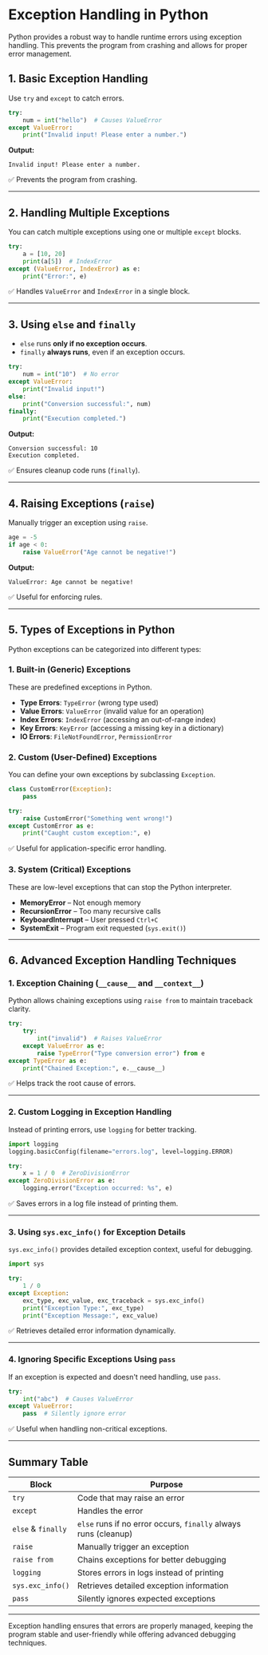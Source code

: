 # Exception Handling in Python

Python provides a robust way to handle runtime errors using exception handling. This prevents the program from crashing and allows for proper error management.

## 1. Basic Exception Handling
Use `try` and `except` to catch errors.

```python
try:
    num = int("hello")  # Causes ValueError
except ValueError:
    print("Invalid input! Please enter a number.")
```
**Output:**
```
Invalid input! Please enter a number.
```
✅ Prevents the program from crashing.

---

## 2. Handling Multiple Exceptions
You can catch multiple exceptions using one or multiple `except` blocks.

```python
try:
    a = [10, 20]
    print(a[5])  # IndexError
except (ValueError, IndexError) as e:
    print("Error:", e)
```
✅ Handles `ValueError` and `IndexError` in a single block.

---

## 3. Using `else` and `finally`
- `else` runs **only if no exception occurs**.
- `finally` **always runs**, even if an exception occurs.

```python
try:
    num = int("10")  # No error
except ValueError:
    print("Invalid input!")
else:
    print("Conversion successful:", num)
finally:
    print("Execution completed.")
```
**Output:**
```
Conversion successful: 10
Execution completed.
```
✅ Ensures cleanup code runs (`finally`).

---

## 4. Raising Exceptions (`raise`)
Manually trigger an exception using `raise`.

```python
age = -5
if age < 0:
    raise ValueError("Age cannot be negative!")
```
**Output:**
```
ValueError: Age cannot be negative!
```
✅ Useful for enforcing rules.

---

## 5. Types of Exceptions in Python
Python exceptions can be categorized into different types:

### **1. Built-in (Generic) Exceptions**
These are predefined exceptions in Python.

- **Type Errors**: `TypeError` (wrong type used)
- **Value Errors**: `ValueError` (invalid value for an operation)
- **Index Errors**: `IndexError` (accessing an out-of-range index)
- **Key Errors**: `KeyError` (accessing a missing key in a dictionary)
- **IO Errors**: `FileNotFoundError`, `PermissionError`

### **2. Custom (User-Defined) Exceptions**
You can define your own exceptions by subclassing `Exception`.

```python
class CustomError(Exception):
    pass

try:
    raise CustomError("Something went wrong!")
except CustomError as e:
    print("Caught custom exception:", e)
```
✅ Useful for application-specific error handling.

### **3. System (Critical) Exceptions**
These are low-level exceptions that can stop the Python interpreter.

- **MemoryError** – Not enough memory
- **RecursionError** – Too many recursive calls
- **KeyboardInterrupt** – User pressed `Ctrl+C`
- **SystemExit** – Program exit requested (`sys.exit()`)

---

## 6. Advanced Exception Handling Techniques

### **1. Exception Chaining (`__cause__` and `__context__`)**
Python allows chaining exceptions using `raise from` to maintain traceback clarity.

```python
try:
    try:
        int("invalid")  # Raises ValueError
    except ValueError as e:
        raise TypeError("Type conversion error") from e
except TypeError as e:
    print("Chained Exception:", e.__cause__)
```
✅ Helps track the root cause of errors.

---

### **2. Custom Logging in Exception Handling**
Instead of printing errors, use `logging` for better tracking.

```python
import logging
logging.basicConfig(filename="errors.log", level=logging.ERROR)

try:
    x = 1 / 0  # ZeroDivisionError
except ZeroDivisionError as e:
    logging.error("Exception occurred: %s", e)
```
✅ Saves errors in a log file instead of printing them.

---

### **3. Using `sys.exc_info()` for Exception Details**
`sys.exc_info()` provides detailed exception context, useful for debugging.

```python
import sys

try:
    1 / 0
except Exception:
    exc_type, exc_value, exc_traceback = sys.exc_info()
    print("Exception Type:", exc_type)
    print("Exception Message:", exc_value)
```
✅ Retrieves detailed error information dynamically.

---

### **4. Ignoring Specific Exceptions Using `pass`**
If an exception is expected and doesn't need handling, use `pass`.

```python
try:
    int("abc")  # Causes ValueError
except ValueError:
    pass  # Silently ignore error
```
✅ Useful when handling non-critical exceptions.

---

## Summary Table

| Block | Purpose |
|-------|---------|
| `try` | Code that may raise an error |
| `except` | Handles the error |
| `else` & `finally` | `else` runs if no error occurs, `finally` always runs (cleanup) |
| `raise` | Manually trigger an exception |
| `raise from` | Chains exceptions for better debugging |
| `logging` | Stores errors in logs instead of printing |
| `sys.exc_info()` | Retrieves detailed exception information |
| `pass` | Silently ignores expected exceptions |

---

Exception handling ensures that errors are properly managed, keeping the program stable and user-friendly while offering advanced debugging techniques.

